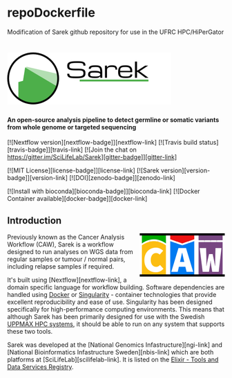# repoDockerfile
Modification of Sarek github repository for use in the UFRC HPC/HiPerGator

# [![Sarek](https://raw.githubusercontent.com/SciLifeLab/Sarek/master/docs/images/Sarek_logo.png "Sarek")](http://sarek.scilifelab.se/)

#### An open-source analysis pipeline to detect germline or somatic variants from whole genome or targeted sequencing

[![Nextflow version][nextflow-badge]][nextflow-link]
[![Travis build status][travis-badge]][travis-link]
[![Join the chat on https://gitter.im/SciLifeLab/Sarek][gitter-badge]][gitter-link]

[![MIT License][license-badge]][license-link]
[![Sarek version][version-badge]][version-link]
[![DOI][zenodo-badge]][zenodo-link]

[![Install with bioconda][bioconda-badge]][bioconda-link]
[![Docker Container available][docker-badge]][docker-link]

## Introduction

<img align="right" title="CAW" src="https://raw.githubusercontent.com/SciLifeLab/Sarek/master/docs/images/CAW_logo.png">

Previously known as the Cancer Analysis Workflow (CAW),
Sarek is a workflow designed to run analyses on WGS data from regular samples or tumour / normal pairs, including relapse samples if required.

It's built using [Nextflow][nextflow-link], a domain specific language for workflow building.
Software dependencies are handled using [Docker](https://www.docker.com) or [Singularity](https://www.sylabs.io/singularity/) - container technologies that provide excellent reproducibility and ease of use.
Singularity has been designed specifically for high-performance computing environments.
This means that although Sarek has been primarily designed for use with the Swedish [UPPMAX HPC systems](https://www.uppmax.uu.se), it should be able to run on any system that supports these two tools.

Sarek was developed at the [National Genomics Infastructure][ngi-link] and [National Bioinformatics Infastructure Sweden][nbis-link] which are both platforms at [SciLifeLab][scilifelab-link].
It is listed on the [Elixir - Tools and Data Services Registry](https://bio.tools/Sarek).
